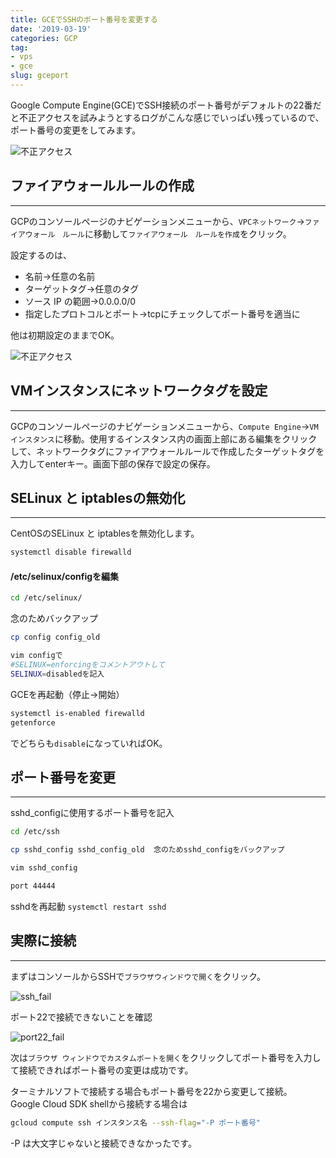 ```yaml
---
title: GCEでSSHのポート番号を変更する
date: '2019-03-19'
categories: GCP
tag:
- vps
- gce
slug: gceport
---
```


Google Compute Engine(GCE)でSSH接続のポート番号がデフォルトの22番だと不正アクセスを試みようとするログがこんな感じでいっぱい残っているので、ポート番号の変更をしてみます。

![不正アクセス](../../../images/gce_access.jpg)

## ファイアウォールルールの作成
---

GCPのコンソールページのナビゲーションメニューから、`VPCネットワーク`→`ファイアウォール　ルール`に移動して`ファイアウォール　ルールを作成`をクリック。  

設定するのは、  

-  名前→任意の名前
-  ターゲットタグ→任意のタグ
-  ソース IP の範囲→0.0.0.0/0
-  指定したプロトコルとポート→tcpにチェックしてポート番号を適当に

他は初期設定のままでOK。

![不正アクセス](../../../images/firewallrule.jpg)  

## VMインスタンスにネットワークタグを設定
---

GCPのコンソールページのナビゲーションメニューから、`Compute Engine`→`VMインスタンス`に移動。使用するインスタンス内の画面上部にある編集をクリックして、ネットワークタグにファイアウォールルールで作成したターゲットタグを入力してenterキー。画面下部の保存で設定の保存。

## SELinux と iptablesの無効化
---

CentOSのSELinux と iptablesを無効化します。

```sh
systemctl disable firewalld
```


#### /etc/selinux/configを編集

```sh
cd /etc/selinux/
```

念のためバックアップ

```sh
cp config config_old
```

```sh
vim configで
#SELINUX=enforcingをコメントアウトして
SELINUX=disabledを記入
```

GCEを再起動（停止→開始）    
```sh
systemctl is-enabled firewalld
getenforce
```

でどちらも`disable`になっていればOK。

## ポート番号を変更
---

sshd_configに使用するポート番号を記入

```sh
cd /etc/ssh
```
```sh
cp sshd_config sshd_config_old  念のためsshd_configをバックアップ
```
```sh
vim sshd_config
```
```sh
port 44444
```

sshdを再起動
`systemctl restart sshd`

## 実際に接続
---

まずはコンソールからSSHで`ブラウザウィンドウで開く`をクリック。

![ssh_fail](../../../images/gce_ssh_fail.jpg)

ポート22で接続できないことを確認

![port22_fail](../../../images/gce_port22_fail.jpg)  

次は`ブラウザ ウィンドウでカスタムポートを開く`をクリックしてポート番号を入力して接続できればポート番号の変更は成功です。

ターミナルソフトで接続する場合もポート番号を22から変更して接続。  
Google Cloud SDK shellから接続する場合は

```sh
gcloud compute ssh インスタンス名 --ssh-flag="-P ポート番号"
```

-P は大文字じゃないと接続できなかったです。